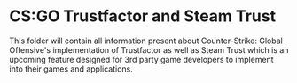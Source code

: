 # CS:GO Trustfactor and Steam Trust

This folder will contain all information present about Counter-Strike: Global Offensive's implementation of Trustfactor as well as Steam Trust which is an upcoming feature designed for 3rd party game developers to implement into their games and applications.
